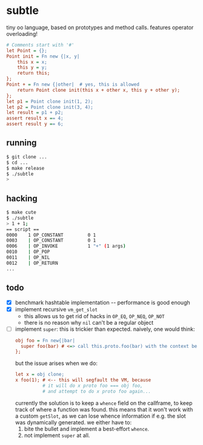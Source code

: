 # subtle

tiny oo language, based on prototypes and method calls.
features operator overloading!

```cfg
# Comments start with '#'
let Point = {};
Point init = Fn new {|x, y|
    this x = x;
    this y = y;
    return this;
};
Point + = Fn new {|other|  # yes, this is allowed
    return Point clone init(this x + other x, this y + other y);
};
let p1 = Point clone init(1, 2);
let p2 = Point clone init(3, 4);
let result = p1 + p2;
assert result x == 4;
assert result y == 6;
```

## running

```sh
$ git clone ...
$ cd ...
$ make release
$ ./subtle
>
```

## hacking

```sh
$ make cute
$ ./subtle
> 1 + 1;
== script ==
0000    1 OP_CONSTANT         0 1
0003    | OP_CONSTANT         0 1
0006    | OP_INVOKE           1 "+" (1 args)
0010    | OP_POP
0011    | OP_NIL
0012    | OP_RETURN
...
```

## todo

- [x] benchmark hashtable implementation -- performance is good enough
- [x] implement recursive `vm_get_slot`
  - this allows us to get rid of hacks in `OP_EQ`, `OP_NEQ`, `OP_NOT`
  - there is no reason why `nil` can't be a regular object
- [ ] implement `super`: this is trickier than expected. naively, one would think:
  ```cfg
  obj foo = Fn new{|bar|
    super foo(bar) # <=> call this.proto.foo(bar) with the context being `this`
  };
  ```
  but the issue arises when we do:
  ```cfg
  let x = obj clone;
  x foo(1); # <-- this will segfault the VM, because
            # it will do x proto foo === obj foo,
            # and attempt to do x proto foo again...
  ```
  currently the solution is to keep a `whence` field on the callframe, to keep track of where a function was found. this means that it won't work with a custom `getSlot`, as we can lose whence information if e.g. the slot was dynamically generated. we either have to:
  1. bite the bullet and implement a best-effort `whence`.
  2. not implement `super` at all.
